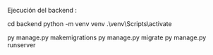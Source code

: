 Ejecución del backend :

cd backend
python -m venv venv
.\venv\Scripts\activate

py manage.py makemigrations
py manage.py migrate
py manage.py runserver

